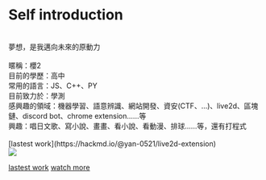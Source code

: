 # Self introduction<br>
<br>
夢想，是我邁向未來的原動力<br>
<br>
暱稱：櫻2 <br>
目前的學歷：高中<br>
常用的語言：JS、C++、PY<br>
目前致力於：學測<br>
感興趣的領域：機器學習、語意辨識、網站開發、資安(CTF、...)、live2d、區塊鏈、discord bot、chrome extension......等<br>
興趣：唱日文歌、寫小說、畫畫、看小說、看動漫、排球......等，還有打程式<br>
<br>
[lastest work](https://hackmd.io/@yan-0521/live2d-extension)
<br>

<img align="center" src="https://metrics.lecoq.io/yan-930521">

[lastest work](https://hackmd.io/@yan-0521/live2d-extension)
[watch more](https://metrics.lecoq.io/about/yan-930521)
<!--
**yan-930521/yan-930521** is a ✨ _special_ ✨ repository because its `README.md` (this file) appears on your GitHub profile.

Here are some ideas to get you started:

- 🔭 I’m currently working on ...
- 🌱 I’m currently learning ...
- 👯 I’m looking to collaborate on ...
- 🤔 I’m looking for help with ...
- 💬 Ask me about ...
- 📫 How to reach me: ...
- 😄 Pronouns: ...
- ⚡ Fun fact: ...
<img align="center" src="https://github-readme-stats.vercel.app/api?username=yan-930521&show_icons=true&theme=radical"><br>
-->
